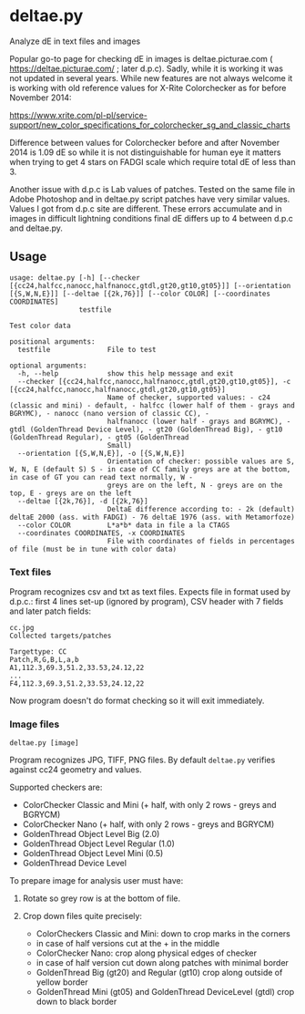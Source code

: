 # deltae.py
Analyze dE in text files and images 

Popular go-to page for checking dE in images is deltae.picturae.com ( https://deltae.picturae.com/ ; later d.p.c).
Sadly, while it is working it was not updated in several years. While new features are not always welcome
it is working with old reference values for X-Rite Colorchecker as for before November 2014:

https://www.xrite.com/pl-pl/service-support/new_color_specifications_for_colorchecker_sg_and_classic_charts

Difference between values for Colorchecker before and after November 2014 is 1.09 dE so while it is not 
distinguishable for human eye it matters when trying to get 4 stars on FADGI scale which require total dE of less
than 3.

Another issue with d.p.c is Lab values of patches. Tested on the same file in Adobe Photoshop 
and in deltae.py script patches have very similar values. Values I got from d.p.c site are different. These 
errors accumulate and in images in difficult lightning conditions final dE differs up to 4 between d.p.c and deltae.py.

## Usage
```
usage: deltae.py [-h] [--checker [{cc24,halfcc,nanocc,halfnanocc,gtdl,gt20,gt10,gt05}]] [--orientation [{S,W,N,E}]] [--deltae [{2k,76}]] [--color COLOR] [--coordinates COORDINATES]
                 testfile

Test color data

positional arguments:
  testfile              File to test

optional arguments:
  -h, --help            show this help message and exit
  --checker [{cc24,halfcc,nanocc,halfnanocc,gtdl,gt20,gt10,gt05}], -c [{cc24,halfcc,nanocc,halfnanocc,gtdl,gt20,gt10,gt05}]
                        Name of checker, supported values: - c24 (classic and mini) - default, - halfcc (lower half of them - grays and BGRYMC), - nanocc (nano version of classic CC), -
                        halfnanocc (lower half - grays and BGRYMC), - gtdl (GoldenThread Device Level), - gt20 (GoldenThread Big), - gt10 (GoldenThread Regular), - gt05 (GoldenThread
                        Small)
  --orientation [{S,W,N,E}], -o [{S,W,N,E}]
                        Orientation of checker: possible values are S, W, N, E (default S) S - in case of CC family greys are at the bottom, in case of GT you can read text normally, W -
                        greys are on the left, N - greys are on the top, E - greys are on the left
  --deltae [{2k,76}], -d [{2k,76}]
                        DeltaE difference according to: - 2k (default) deltaE 2000 (ass. with FADGI) - 76 deltaE 1976 (ass. with Metamorfoze)
  --color COLOR         L*a*b* data in file a la CTAGS
  --coordinates COORDINATES, -x COORDINATES
                        File with coordinates of fields in percentages of file (must be in tune with color data)

```

### Text files

  
Program recognizes csv and txt as text files. Expects file in format used by d.p.c.: first 4 lines set-up (ignored by program),
CSV header with 7 fields and later patch fields:
```
cc.jpg
Collected targets/patches

Targettype: CC
Patch,R,G,B,L,a,b
A1,112.3,69.3,51.2,33.53,24.12,22
...
F4,112.3,69.3,51.2,33.53,24.12,22
```
Now program doesn't do format checking so it will exit immediately.

### Image files
```
deltae.py [image]
```
Program recognizes JPG, TIFF, PNG files. By default `deltae.py` verifies against cc24 geometry and values.

Supported checkers are:

- ColorChecker Classic and Mini (+ half, with only 2 rows - greys and BGRYCM)
- ColorChecker Nano (+ half, with only 2 rows - greys and BGRYCM)
- GoldenThread Object Level Big (2.0)
- GoldenThread Object Level Regular (1.0)
- GoldenThread Object Level Mini (0.5)
- GoldenThread Device Level

To prepare image for analysis user must have:

1. Rotate so grey row is at the bottom of file.

2. Crop down files quite precisely:

   - ColorCheckers Classic and Mini: down to crop marks in the corners
   - in case of half versions cut at the + in the middle
   - ColorChecker Nano: crop along physical edges of checker
   - in case of half version cut down along patches with minimal border
   - GoldenThread Big (gt20) and Regular (gt10) crop along outside of yellow border
   - GoldenThread Mini (gt05) and GoldenThread DeviceLevel (gtdl) crop down to black border

